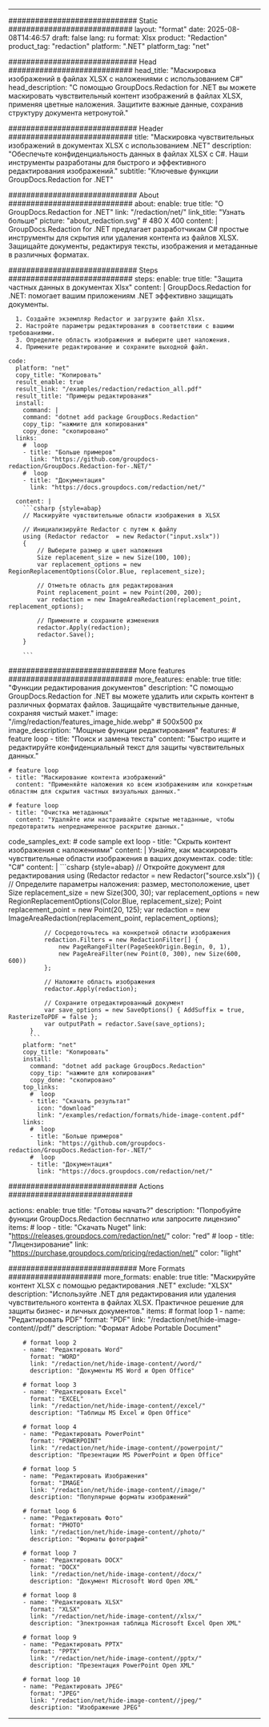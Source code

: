 
---
############################# Static ############################
layout: "format"
date:  2025-08-08T14:46:57
draft: false
lang: ru
format: Xlsx
product: "Redaction"
product_tag: "redaction"
platform: ".NET"
platform_tag: "net"

############################# Head ############################
head_title: "Маскировка изображений в файлах XLSX с наложениями с использованием C#"
head_description: "С помощью GroupDocs.Redaction for .NET вы можете маскировать чувствительный контент изображений в файлах XLSX, применяя цветные наложения. Защитите важные данные, сохранив структуру документа нетронутой."

############################# Header ############################
title: "Маскировка чувствительных изображений в документах XLSX с использованием .NET" 
description: "Обеспечьте конфиденциальность данных в файлах XLSX с C#. Наши инструменты разработаны для быстрого и эффективного редактирования изображений."
subtitle: "Ключевые функции GroupDocs.Redaction for .NET" 

############################# About ############################
about:
    enable: true
    title: "О GroupDocs.Redaction for .NET"
    link: "/redaction/net/"
    link_title: "Узнать больше"
    picture: "about_redaction.svg" # 480 X 400
    content: |
       GroupDocs.Redaction for .NET предлагает разработчикам C# простые инструменты для скрытия или удаления контента из файлов XLSX. Защищайте документы, редактируя тексты, изображения и метаданные в различных форматах.

############################# Steps ############################
steps:
    enable: true
    title: "Защита частных данных в документах Xlsx"
    content: |
      GroupDocs.Redaction for .NET: помогает вашим приложениям .NET эффективно защищать документы.
      
      1. Создайте экземпляр Redactor и загрузите файл Xlsx.
      2. Настройте параметры редактирования в соответствии с вашими требованиями.
      3. Определите область изображения и выберите цвет наложения.
      4. Примените редактирование и сохраните выходной файл.
   
    code:
      platform: "net"
      copy_title: "Копировать"
      result_enable: true
      result_link: "/examples/redaction/redaction_all.pdf"
      result_title: "Примеры редактирования"
      install:
        command: |
        command: "dotnet add package GroupDocs.Redaction"
        copy_tip: "нажмите для копирования"
        copy_done: "скопировано"
      links:
        #  loop
        - title: "Больше примеров"
          link: "https://github.com/groupdocs-redaction/GroupDocs.Redaction-for-.NET/"
        #  loop
        - title: "Документация"
          link: "https://docs.groupdocs.com/redaction/net/"
          
      content: |
        ```csharp {style=abap}
        // Маскируйте чувствительные области изображения в XLSX

        // Инициализируйте Redactor с путем к файлу
        using (Redactor redactor  = new Redactor("input.xslx"))
        {
            // Выберите размер и цвет наложения
            Size replacement_size = new Size(100, 100);
            var replacement_options = new RegionReplacementOptions(Color.Blue, replacement_size);

            // Отметьте область для редактирования
            Point replacement_point = new Point(200, 200);
            var redaction = new ImageAreaRedaction(replacement_point, replacement_options);
            
            // Примените и сохраните изменения
            redactor.Apply(redaction);
            redactor.Save();
        }
        
        ```            


############################# More features ############################
more_features:
  enable: true
  title: "Функции редактирования документов"
  description: "С помощью GroupDocs.Redaction for .NET вы можете удалить или скрыть контент в различных форматах файлов. Защищайте чувствительные данные, сохраняя чистый макет."
  image: "/img/redaction/features_image_hide.webp" # 500x500 px
  image_description: "Мощные функции редактирования"
  features:
    # feature loop
    - title: "Поиск и замена текста"
      content: "Быстро ищите и редактируйте конфиденциальный текст для защиты чувствительных данных."

    # feature loop
    - title: "Маскирование контента изображений"
      content: "Применяйте наложения ко всем изображениям или конкретным областям для скрытия частных визуальных данных."

    # feature loop
    - title: "Очистка метаданных"
      content: "Удаляйте или настраивайте скрытые метаданные, чтобы предотвратить непреднамеренное раскрытие данных."
      
  code_samples_ext:
    # code sample ext loop
    - title: "Скрыть контент изображения с наложениями"
      content: |
        Узнайте, как маскировать чувствительные области изображения в ваших документах.
      code:
        title: "C#"
        content: |
          ```csharp {style=abap}
          //  Откройте документ для редактирования
          using (Redactor redactor  = new Redactor("source.xslx"))
          {
              // Определите параметры наложения: размер, местоположение, цвет
              Size replacement_size = new Size(300, 30);
              var replacement_options = new RegionReplacementOptions(Color.Blue, replacement_size);
              Point replacement_point = new Point(20, 125);
              var redaction = new ImageAreaRedaction(replacement_point, replacement_options);
 
              // Сосредоточьтесь на конкретной области изображения
              redaction.Filters = new RedactionFilter[] {
                  new PageRangeFilter(PageSeekOrigin.Begin, 0, 1),
                  new PageAreaFilter(new Point(0, 300), new Size(600, 600))
              };

              // Наложите область изображения
              redactor.Apply(redaction);

              // Сохраните отредактированный документ
              var save_options = new SaveOptions() { AddSuffix = true, RasterizeToPDF = false };
              var outputPath = redactor.Save(save_options);
          }
          ```
        platform: "net"
        copy_title: "Копировать"
        install:
          command: "dotnet add package GroupDocs.Redaction"
          copy_tip: "нажмите для копирования"
          copy_done: "скопировано"
        top_links:
          #  loop
          - title: "Скачать результат"
            icon: "download"
            link: "/examples/redaction/formats/hide-image-content.pdf"
        links:
          #  loop
          - title: "Больше примеров"
            link: "https://github.com/groupdocs-redaction/GroupDocs.Redaction-for-.NET/"
          #  loop
          - title: "Документация"
            link: "https://docs.groupdocs.com/redaction/net/"


############################# Actions ############################

actions:
  enable: true
  title: "Готовы начать?"
  description: "Попробуйте функции GroupDocs.Redaction бесплатно или запросите лицензию"
  items:
    #  loop
    - title: "Скачать Nuget"
      link: "https://releases.groupdocs.com/redaction/net/"
      color: "red"
        #  loop
    - title: "Лицензирование"
      link: "https://purchase.groupdocs.com/pricing/redaction/net/"
      color: "light"


############################# More Formats #####################
more_formats:
    enable: true
    title: "Маскируйте контент XLSX с помощью редактирования .NET"
    exclude: "XLSX"
    description: "Используйте .NET для редактирования или удаления чувствительного контента в файлах XLSX. Практичное решение для защиты бизнес- и личных документов."
    items: 
        # format loop 1
        - name: "Редактировать PDF"
          format: "PDF"
          link: "/redaction/net/hide-image-content//pdf/"
          description: "Формат Adobe Portable Document"

        # format loop 2
        - name: "Редактировать Word"
          format: "WORD"
          link: "/redaction/net/hide-image-content//word/"
          description: "Документы MS Word и Open Office"
          
        # format loop 3
        - name: "Редактировать Excel"
          format: "EXCEL"
          link: "/redaction/net/hide-image-content//excel/"
          description: "Таблицы MS Excel и Open Office"

        # format loop 4
        - name: "Редактировать PowerPoint"
          format: "POWERPOINT"
          link: "/redaction/net/hide-image-content//powerpoint/"
          description: "Презентации MS PowerPoint и Open Office"

        # format loop 5
        - name: "Редактировать Изображения"
          format: "IMAGE"
          link: "/redaction/net/hide-image-content//image/"
          description: "Популярные форматы изображений"

        # format loop 6
        - name: "Редактировать Фото"
          format: "PHOTO"
          link: "/redaction/net/hide-image-content//photo/"
          description: "Форматы фотографий"

        # format loop 7
        - name: "Редактировать DOCX"
          format: "DOCX"
          link: "/redaction/net/hide-image-content//docx/"
          description: "Документ Microsoft Word Open XML"
          
        # format loop 8
        - name: "Редактировать XLSX"
          format: "XLSX"
          link: "/redaction/net/hide-image-content//xlsx/"
          description: "Электронная таблица Microsoft Excel Open XML"
          
        # format loop 9
        - name: "Редактировать PPTX"
          format: "PPTX"
          link: "/redaction/net/hide-image-content//pptx/"
          description: "Презентация PowerPoint Open XML"

        # format loop 10
        - name: "Редактировать JPEG"
          format: "JPEG"
          link: "/redaction/net/hide-image-content//jpeg/"
          description: "Изображение JPEG"


---